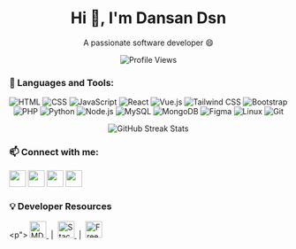 <h1 align="center">Hi 👋, I'm Dansan Dsn</h1>
<p align="center">A passionate software developer 😄</p>

<p align="center">
  <img src="https://komarev.com/ghpvc/?username=dansan-dsn&label=Profile%20views&color=0e75b6&style=flat" alt="Profile Views" />
</p>

### 🧰 Languages and Tools:

<p align="center">
  <img src="https://img.icons8.com/color/48/html-5--v1.png" alt="HTML" />
  <img src="https://img.icons8.com/color/48/css3.png" alt="CSS" />
  <img src="https://img.icons8.com/color/48/javascript.png" alt="JavaScript" />
  <img src="https://img.icons8.com/color/48/react-native.png" alt="React" />
  <img src="https://img.icons8.com/color/48/vue-js.png" alt="Vue.js" />
  <img src="https://img.icons8.com/fluency/48/tailwind_css.png" alt="Tailwind CSS" />
  <img src="https://img.icons8.com/color/48/bootstrap.png" alt="Bootstrap" />
  <img src="https://img.icons8.com/color/48/php.png" alt="PHP" />
  <img src="https://img.icons8.com/color/48/python--v1.png" alt="Python" />
  <img src="https://img.icons8.com/color/48/nodejs.png" alt="Node.js" />
  <img src="https://img.icons8.com/fluency/48/mysql-logo.png" alt="MySQL" />
  <img src="https://img.icons8.com/color/48/mongodb.png" alt="MongoDB" />
  <img src="https://img.icons8.com/color/48/figma--v1.png" alt="Figma" />
  <img src="https://img.icons8.com/color/48/linux.png" alt="Linux" />
  <img src="https://img.icons8.com/color/48/git.png" alt="Git" />
</p>

<p align="center">
  <img src="https://github-readme-streak-stats.herokuapp.com/?user=dansan-dsn&theme=dark&hide_border=true" alt="GitHub Streak Stats" />
</p>

### 📫 Connect with me:

<p>
  <a href="https://twitter.com/dsn970" target="_blank"><img src="https://img.icons8.com/fluency/48/twitter.png" width="30"/></a>
  <a href="https://www.linkedin.com/in/Dansan-d.s.n" target="_blank"><img src="https://img.icons8.com/color/48/linkedin.png" width="30"/></a>
  <a href="https://stackoverflow.com/users/your_id" target="_blank"><img src="https://img.icons8.com/color/48/stackoverflow.png" width="30"/></a>
  <a href="https://github.com/dansan-dsn" target="_blank"><img src="https://img.icons8.com/glyph-neue/48/github.png" width="30"/></a>
</p>

### 💡 Developer Resources

<p">
  <a href="https://developer.mozilla.org/">
    <img src="https://img.icons8.com/color/48/mozillafirefox.png" width="30" alt="MDN" />
  </a> &nbsp;|&nbsp;
  <a href="https://stackoverflow.com">
    <img src="https://img.icons8.com/color/48/stackoverflow.png" width="30" alt="Stack Overflow" />
  </a> &nbsp;|&nbsp;
  <a href="https://www.freecodecamp.org/">
    <img src="https://img.icons8.com/color/48/freecodecamp.png" width="30" alt="FreeCodeCamp" />
  </a>
</p>


